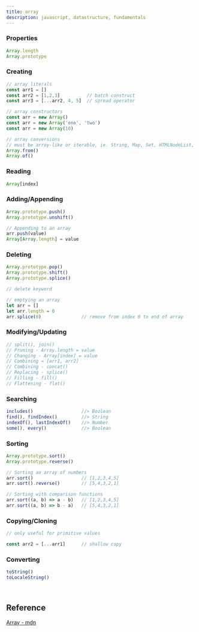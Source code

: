 ```yaml
---
title: array
description: javascript, datastructure, fundamentals
---
```


### Properties

```javascript
Array.length
Array.prototype
```

### Creating

```javascript
// array literals
const arr1 = []
const arr2 = [1,2,3]          // batch construct
const arr3 = [...arr2, 4, 5]  // spread operator

// array constructors
const arr = new Array()
const arr = new Array('one', 'two')
const arr = new Array(10)

// array conversions
// must be array-like or iterable, ie. String, Map, Set, HTMLNodeList, etc.
Array.from()
Array.of()
```

### Reading

```javascript
Array[index]
```

### Adding/Appending

```javascript
Array.prototype.push()
Array.prototype.unshift()

// Appending to an array
arr.push(value)
Array[Array.length] = value
```

### Deleting

```javascript
Array.prototype.pop()
Array.prototype.shift()
Array.prototype.splice()

// delete keyword

// emptying an array
let arr = []
let arr.length = 0
arr.splice(0)               // remove from index 0 to end of array
```

### Modifying/Updating

```javascript
// split(), join()
// Pruning - Array.length = value
// Changing - Array[index] = value
// Combining = [arr1, arr2]
// Combining - concat()
// Replacing - splice()
// Filling - fill()
// Flattening - flat()
```

### Searching

```javascript
includes()                  //> Boolean
find(), findIndex()         //> String
indexOf(), lastIndexOf()    //> Number
some(), every()             //> Boolean
```

### Sorting

```javascript
Array.prototype.sort()
Array.prototype.reverse()

// Sorting an array of numbers
arr.sort()                  // [1,2,3,4,5]
arr.sort().reverse()        // [5,4,3,2,1]

// Sorting with comparison functions
arr.sort((a, b) => a - b)   // [1,2,3,4,5]
arr.sort((a, b) => b - a)   // [5,4,3,2,1]
```

### Copying/Cloning

```javascript
// only useful for primitive values

const arr2 = [...arr1]      // shallow copy
```

### Converting

```javascript
toString()
toLocaleString()
```
<br />

## Reference

[Array - mdn](https://developer.mozilla.org/en-US/docs/Web/JavaScript/Reference/Global_Objects/Array)<br />
